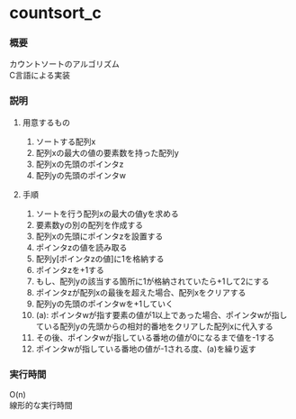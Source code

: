 # countsort_c

### 概要

カウントソートのアルゴリズム  
C言語による実装

### 説明
1. 用意するもの
	1. ソートする配列x
	1. 配列xの最大の値の要素数を持った配列y
	1. 配列xの先頭のポインタz
	1. 配列yの先頭のポインタw

1. 手順
	1. ソートを行う配列xの最大の値yを求める  
	1. 要素数yの別の配列を作成する
	1. 配列xの先頭にポインタzを設置する
	1. ポインタzの値を読み取る
	1. 配列y[ポインタzの値]に1を格納する
	1. ポインタzを+1する
	1. もし、配列yの該当する箇所に1が格納されていたら+1して2にする
	1. ポインタzが配列xの最後を超えた場合、配列xをクリアする
	1. 配列yの先頭のポインタwを+1していく
	1. (a): ポインタwが指す要素の値が1以上であった場合、ポインタwが指している配列yの先頭からの相対的番地をクリアした配列xに代入する
	1. その後、ポインタwが指している番地の値が0になるまで値を-1する
	1. ポインタwが指している番地の値が-1される度、(a)を繰り返す

### 実行時間

O(n)  
線形的な実行時間